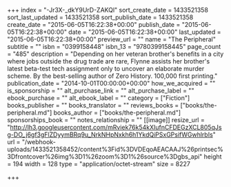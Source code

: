 +++
index = "-Jr3X-_dkY9UrD-ZAKQl"
sort_create_date = 1433521358
sort_last_updated = 1433521358
sort_publish_date = 1433521358
create_date = "2015-06-05T16:22:38+00:00"
publish_date = "2015-06-05T16:22:38+00:00"
date = "2015-06-05T16:22:38+00:00"
last_updated = "2015-06-05T16:22:38+00:00"
preview_url = ""
name = "The Peripheral"
subtitle = ""
isbn = "0399158448"
isbn_13 = "9780399158445"
page_count = "485"
description = "Depending on her veteran brother's benefits in a city where jobs outside the drug trade are rare, Flynne assists her brother's latest beta-test tech assignment only to uncover an elaborate murder scheme. By the best-selling author of Zero History. 100,000 first printing."
publication_date = "2014-10-01T00:00:00+00:00"
how_we_acquired = ""
is_sponsorship = ""
alt_purchase_link = ""
alt_purchase_label = ""
ebook_purchase = ""
alt_ebook_label = ""
category = ["Fiction"]
books_publisher = ""
books_translator = ""
reviews_books = ["books/the-peripheral.md"]
books_author = ["books/the-peripheral.md"]
sponsorships_book = ""
notes_relationship = ""
[[image]]
resize_url = "http://lh3.googleusercontent.com/mRviek76k54kXIufnCFDEGzXCL805qJsg-DO_j6gf3gFlZDyymBRq9u_NrkNHpNxkh6h1YkdQiPSxGPsifWGwhlrbIs"
url = "/webhook-uploads/1433521358452/content%3Fid%3DVDEqoAEACAAJ%26printsec%3Dfrontcover%26img%3D1%26zoom%3D1%26source%3Dgbs_api"
height = 194
width = 128
type = "application/octet-stream"
size = 8227

+++
